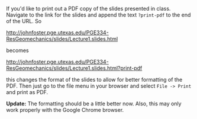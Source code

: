 <!--
.. title: Printing slides as PDF
.. slug: printing-slides-as-pdf
.. date: 2015-01-21 13:18:24 UTC-06:00
.. tags: 
.. link: 
.. description: 
.. type: text
-->

If you'd like to print out a PDF copy of the slides presented in class.  Navigate to the link for the slides and append the text `?print-pdf` to the end of the URL.  So


<http://johnfoster.pge.utexas.edu/PGE334-ResGeomechanics/slides/Lecture1.slides.html>


becomes


<http://johnfoster.pge.utexas.edu/PGE334-ResGeomechanics/slides/Lecture1.slides.html?print-pdf>


this changes the format of the slides to allow for better formatting of the PDF.  Then just go to the file menu in your browser and select `File -> Print` and print as PDF.

**Update:** The formatting should be a little better now.  Also, this may only work properly with the Google Chrome browser.
